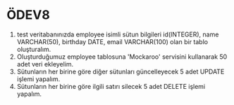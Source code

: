 # ÖDEV8
  1. test veritabanınızda employee isimli sütun bilgileri id(INTEGER), name VARCHAR(50), birthday DATE, email VARCHAR(100) olan bir tablo oluşturalım.
  2. Oluşturduğumuz employee tablosuna 'Mockaroo' servisini kullanarak 50 adet veri ekleyelim.
  3. Sütunların her birine göre diğer sütunları güncelleyecek 5 adet UPDATE işlemi yapalım.
  4. Sütunların her birine göre ilgili satırı silecek 5 adet DELETE işlemi yapalım.
